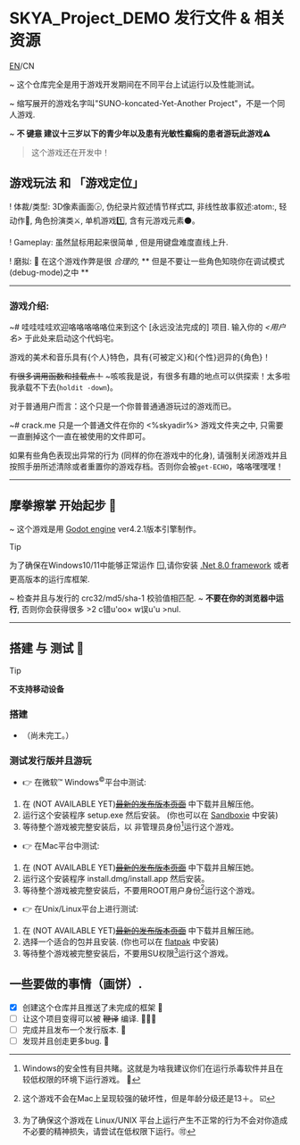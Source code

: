 # SKYA_Project_DEMO 发行文件 & 相关资源

[EN](README.md)/CN

~ 这个仓库完全是用于游戏开发期间在不同平台上试运行以及性能测试。

~ 缩写展开的游戏名字叫"SUNO-koncated-Yet-Another Project"，不是一个同人游戏.

~ **不 ~~键意~~ 建议十三岁以下的青少年以及患有光敏性癫痫的患者游玩此游戏⚠️**

> 这个游戏还在开发中！

## 游戏玩法 和 「游戏定位」

! 体裁/类型: 3D像素画面🕞, 伪纪录片叙述情节样式🎞️, 非线性故事叙述:atom:, 轻动作👊, 角色扮演类⚔️, 单机游戏1️⃣, 含有元游戏元素⚫。

! Gameplay: 虽然鼠标用起来很简单 , 但是用键盘难度直线上升.

! 磨拟: 📱 在这个游戏作弊是很 *合理的*, ** 但是不要让一些角色知晓你在调试模式(debug-mode)之中 **

------------------------------

### 游戏介绍:
~# 哇哇哇哇欢迎咯咯咯咯咯位来到这个 [永远没法完成的] 项目. 输入你的 *<用户名>* 于此处来启动这个代蚂宅。

游戏的美术和音乐具有{个人}特色，具有{可被定义}和{个性}迥异的{角色}！

~~有很多调用函数和挂载点！~~ ~咳咳我是说，有很多有趣的地点可以供探索！太多啦我承载不下去(`holdit -down`)。

对于普通用户而言：这个只是一个你普普通通游玩过的游戏而已。

~# crack.me 只是一个普通文件在你的 <%skyadir%> 游戏文件夹之中, 只需要一直删掉这个一直在被使用的文件即可。

如果有些角色表现出异常的行为 (同样的你在游戏中的化身), 请强制关闭游戏并且按照手册所述清除或者重置你的游戏存档。否则你会被`get-ECHO`，咯咯嘿嘿嘿！
<!--小心叫 巴格熊'的角色-->

------------------------------

## 摩拳擦掌 开始起步 🌟
~ 这个游戏是用 [Godot engine](https://godotengine.org/) ver4.2.1版本引擎制作。

> [!TIP]
> 为了确保在Windows10/11中能够正常运作 🪟,请你安装 [.Net 8.0 framework](https://dotnet.microsoft.com/download/dotnet/8.0) 或者更高版本的运行库框架.

~ 检查并且与发行的 crc32/md5/sha-1 校验值相匹配.
~ **不要在你的浏览器中运行**, 否则你会获得很多 >2 c错u'oo× w误u'u >nul.

-----
## 搭建 与 测试 🧰

> [!TIP]
> **不支持移动设备**

### 搭建
- （尚未完工。）

### 测试发行版并且游玩
- 👉 在微软™ Windows<sup>©</sup>平台中测试:
1. 在 (NOT AVAILABLE YET)~~[最新的发布版本页面](https://github.com/Gulfy034/SKYA_Project_DEMO/releases/latest)~~ 中下载并且解压他。
2. 运行这个安装程序 setup.exe 然后安装。 (你也可以在 [Sandboxie](https://sandboxie-plus.com) 中安装)
3. 等待整个游戏被完整安装后，以 非管理员身份[^1]运行这个游戏。

- 👉 在Mac平台中测试:
1. 在 (NOT AVAILABLE YET)~~[最新的发布版本页面](https://github.com/Gulfy034/SKYA_Project_DEMO/releases/latest)~~ 中下载并且解压她。
2. 运行这个安装程序 install.dmg/install.app 然后安装。
3. 等待整个游戏被完整安装后，不要用ROOT用户身份[^2]运行这个游戏。

- 👉 在Unix/Linux平台上进行测试:
1. 在 (NOT AVAILABLE YET)~~[最新的发布版本页面](https://github.com/Gulfy034/SKYA_Project_DEMO/releases/latest)~~ 中下载并且解压祂。
2. 选择一个适合的包并且安装. (你也可以在 [flatpak](http://www.flatpak.com) 中安装)
3. 等待整个游戏被完整安装后，不要用SU权限[^3]运行这个游戏。

[^1]:Windows的安全性有目共睹。这就是为啥我建议你们在运行杀毒软件并且在较低权限的环境下运行游戏。 🦺 
[^2]:这个游戏不会在Mac上呈现较强的破坏性，但是年龄分级还是13＋。 ☑️
[^3]:为了确保这个游戏在 Linux/UNIX 平台上运行产生不正常的行为不会对你造成不必要的精神损失，请尝试在低权限下运行。🉑

## 一些要做的事情（画饼）.

- [x] 创建这个仓库并且推送了未完成的框架 📌
- [ ] 让这个项目变得可以被 ~~鞭译~~ 编译. 👨‍🏭🤖
- [ ] 完成并且发布一个发行版本. 📂
- [ ] 发现并且创走更多bug. 📜